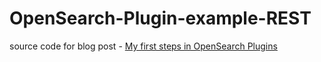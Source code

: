 # OpenSearch-Plugin-example-REST
source code for blog post - [My first steps in OpenSearch Plugins](https://opensearch.org/blog/technical-posts/2021/06/my-first-steps-in-opensearch-plugins/)
